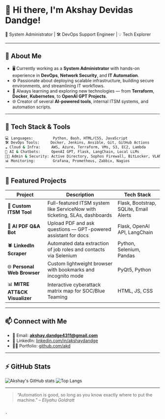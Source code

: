 # 👋 Hi there, I'm Akshay Devidas Dandge!

🚀 System Administrator | 🛠️ DevOps Support Engineer | 💡 Tech Explorer

---

## 💼 About Me

- 🖥️ Currently working as a **System Administrator** with hands-on experience in **DevOps**, **Network Security**, and **IT Automation**.
- ⚙️ Passionate about deploying scalable infrastructure, building secure environments, and streamlining IT workflows.
- 🧠 Always learning and exploring new technologies — from **Terraform**, **Docker**, **Kubernetes**, to **OpenAI GPT Projects**.
- 🌐 Creator of several **AI-powered tools**, internal ITSM systems, and automation scripts.

---

## 🧰 Tech Stack & Tools

```bash
💻 Languages:         Python, Bash, HTML/CSS, JavaScript
🛠️ DevOps Tools:     Docker, Jenkins, Ansible, Git, GitHub Actions
☁️ Cloud & Infra:     AWS, Azure, Terraform, VMs, S3, EC2, Lambda
🧠 AI & Chatbots:     OpenAI GPT, Flask, LangChain, Local LLMs
🧑‍💼 Admin & Security: Active Directory, Sophos Firewall, BitLocker, VLAN, VoIP
📊 Monitoring:        Grafana, Prometheus, Zabbix, Nagios
````

---

## 📌 Featured Projects

| Project                         | Description                                                                | Tech Stack                             |
| ------------------------------- | -------------------------------------------------------------------------- | -------------------------------------- |
| 🔐 **Custom ITSM Tool**         | Full-featured ITSM system like ServiceNow with ticketing, SLAs, dashboards | Flask, Bootstrap, SQLite, Email Alerts |
| 🤖 **AI PDF Q\&A Bot**          | Upload PDF and ask questions — GPT-powered assistant for docs              | Flask, OpenAI API, LangChain           |
| 🕷️ **LinkedIn Scraper**        | Automated data extraction of job roles and contacts via Selenium           | Python, Selenium, Pandas               |
| 🌐 **Personal Web Browser**     | Custom lightweight browser with bookmarks and incognito mode               | PyQt5, Python                          |
| 📊 **MITRE ATT\&CK Visualizer** | Interactive cyberattack matrix map for SOC/Blue Teaming                    | HTML, JS, CSS                          |

---

## 📫 Connect with Me

* 📧 Email: **[akshay.dandge4311@gmail.com](mailto:akshay.dandge4311@gmail.com)**
* 💼 LinkedIn: [linkedin.com/in/akshaydandge](https://www.linkedin.com/in/akshaydandge)
* 🧑‍💻 Portfolio: [github.com/akd](https://github.com/akd)

---

## ⚡ GitHub Stats

![Akshay's GitHub stats](https://github-readme-stats.vercel.app/api?username=akd\&show_icons=true\&theme=tokyonight)
![Top Langs](https://github-readme-stats.vercel.app/api/top-langs/?username=akd\&layout=compact\&theme=tokyonight)

---

> “Automation is good, so long as you know exactly where to put the machine.” – *Eliyahu Goldratt*

```

-


